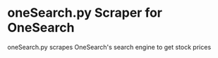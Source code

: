 # oneSearch.py Scraper for OneSearch
oneSearch.py scrapes OneSearch's search engine to get stock prices
